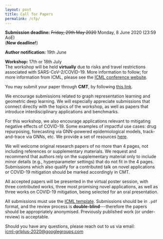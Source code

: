 ```yaml
---
layout: post
title: Call for Papers
permalink: /cfp/
---
```


**Submission deadline:** ~~Friday, 29th May 2020~~ Monday, 8 June 2020 (23:59 AoE)<br> (**New deadline!**)

**Author notification:** 19th June

**Workshop:** 17th or 18th July<br>
The workshop will be held **virtually** due to risks and travel restrictions associated with SARS-CoV-2/COVID-19. More information to follow; for more information from ICML, please see the [ICML conference website](https://icml.cc/Conferences/2020).

You may submit your paper through **CMT**, by following [this link](https://cmt3.research.microsoft.com/GRLB2020/).

We encourage submissions related to graph representation learning and geometric deep learning. We will especially appreciate submissions that connect directly with the topics of the workshop, as well as papers that introduce interdisciplinary applications and benchmarks.

For this workshop, we also encourage applications relevant to mitigating negative effects of COVID-19. Some examples of impactful use cases: drug repurposing, forecasting via GNN-powered epidemiological models, track-and-trace via GNNs, etc. We provide a set of resources [here](/covid19/). 

We will welcome original research papers of no more than 4 pages, not including references or supplementary materials. We request and recommend that authors rely on the supplementary material only to include minor details (e.g., hyperparameter settings) that do not fit in the 4 pages. Submissions which also qualify for a contributed talk on novel applications or COVID-19 mitigation should be marked accordingly in CMT.

All accepted papers will be presented in the virtual poster session, with three contributed works, three most promising novel applications, as well as three works on COVID-19 mitigation, being selected for an oral presentation. 

All submissions must use the [ICML template](https://icml.cc/Conferences/2020/StyleAuthorInstructions). Submissions should be in `.pdf` format, and the review process is **double-blind**---therefore the papers should be appropriately anonymised. Previously published work (or under-review) is acceptable.

Should you have any questions, please reach out to us via email:<br>
[icml-grlplus-2020@googlegroups.com](mailto:icml-grlplus-2020@googlegroups.com)

